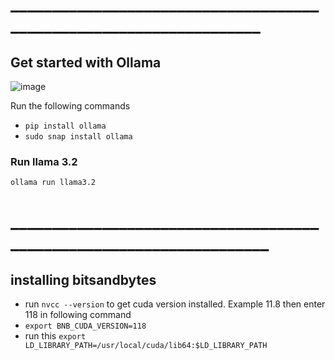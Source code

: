 # ___________________________________________________________________
## Get started with Ollama 
![image](https://github.com/user-attachments/assets/f9098cd3-e321-40f9-bf3b-005f50b1b463)

Run the following commands
- ```pip install ollama```
- ```sudo snap install ollama```
### Run llama 3.2
```ollama run llama3.2```
# ____________________________________________________________________

## installing bitsandbytes
- run `nvcc --version` to get cuda version installed. Example 11.8 then enter 118 in following command
- `export BNB_CUDA_VERSION=118`
- run this `export LD_LIBRARY_PATH=/usr/local/cuda/lib64:$LD_LIBRARY_PATH
`
